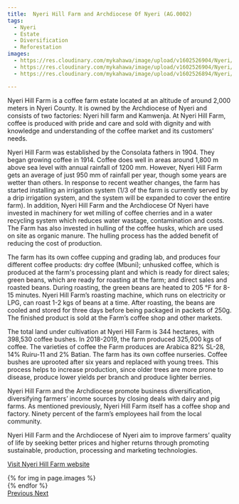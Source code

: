 ```yaml
---
title:  Nyeri Hill Farm and Archdiocese Of Nyeri (AG.0002)
tags:
  - Nyeri
  - Estate
  - Diversification
  - Reforestation
images:
  - https://res.cloudinary.com/mykahawa/image/upload/v1602526904/Nyeri/Nyeri%20Hill%20Farm/Nyeri_hill_farm_physical_sign_along_Nyeri_Ihururu_rd_ikoyet.jpg
  - https://res.cloudinary.com/mykahawa/image/upload/v1602526904/Nyeri/Nyeri%20Hill%20Farm/part_coffee_grown_at_nyeri_hill_farm._jiu1dv.jpg
  - https://res.cloudinary.com/mykahawa/image/upload/v1602526894/Nyeri/Nyeri%20Hill%20Farm/Nyeri_hill_farm_coffee_drying_beds_g35hg5.jpg

---
```


Nyeri Hill Farm is a coffee farm estate located at an altitude of around 2,000 meters in Nyeri County. It is owned by the Archdiocese of Nyeri and consists of two factories: Nyeri hill farm and Kamwenja.  At Nyeri Hill Farm, coffee is produced with pride and care and sold with dignity and with knowledge and understanding of the coffee market and its customers’ needs.
<!--more-->
Nyeri Hill Farm was established by the Consolata fathers in 1904. They began growing coffee in 1914. Coffee does well in areas around 1,800 m above sea level with annual rainfall of 1200 mm. However, Nyeri Hill Farm gets an average of just 950 mm of rainfall per year, though some years are wetter than others. In response to recent weather changes, the farm has started installing an irrigation system (1/3 of the farm is currently served by a drip irrigation system, and the system will be expanded to cover the entire farm). In addition, Nyeri Hill Farm and the Archdiocese Of Nyeri have invested in machinery for wet milling of coffee cherries and in a water recycling system which reduces water wastage, contamination and costs. The Farm has also invested in hulling of the coffee husks, which are used on site as organic manure. The hulling process has the added benefit of reducing the cost of production.

The farm has its own coffee cupping and grading lab, and produces four different coffee products: dry coffee (Mbuni); unhusked coffee, which is produced at the farm's processing plant and which is ready for direct sales; green beans, which are ready for roasting at the farm; and direct sales and roasted beans. During roasting, the green beans are heated to 205 °F for 8-15 minutes. Nyeri Hill Farm’s roasting machine, which runs on electricity or LPG, can roast 1-2 kgs of beans at a time. After roasting, the beans are cooled and stored for three days before being packaged in packets of 250g. The finished product is sold at the Farm’s coffee shop and other markets.

The total land under cultivation at Nyeri Hill Farm is 344 hectares, with 398,530 coffee bushes. In 2018-2019, the farm produced 325,000 kgs of coffee. The varieties of coffee the Farm produces are  Arabica 82% SL-28, 14% Ruiru-11 and 2% Batian. The farm has its own coffee nurseries. Coffee bushes are uprooted after six years and replaced with young trees. This process helps to increase production, since older trees are more prone to disease, produce lower yields per branch and produce lighter berries.

Nyeri Hill Farm and the Archdiocese promote business diversification, diversifying farmers’ income sources by closing deals with dairy and pig farms. As mentioned previously, Nyeri Hill Farm itself has a coffee shop and factory. Ninety percent of the farm’s employees hail from the local community.

Nyeri Hill Farm and the Archdiocese of Nyeri aim to improve farmers’ quality of life by seeking better prices and higher returns through promoting sustainable, production, processing and marketing technologies.

<a class="btn btn-primary" href="" role="button">Visit Nyeri Hill Farm website</a>


<div id="carouselExampleControls" class="carousel slide mb-4" data-ride="carousel">
    <div class="carousel-inner">
        {% for img in page.images %}
            <div class="carousel-item {% if forloop.first %}active{% endif %}">
                <img src="{{ img }}" class="d-block w-100" alt="">
            </div>
        {% endfor %}
    </div>
    <a class="carousel-control-prev" href="#carouselExampleControls" role="button" data-slide="prev">
        <span class="carousel-control-prev-icon" aria-hidden="true"></span>
        <span class="sr-only">Previous</span>
    </a>
    <a class="carousel-control-next" href="#carouselExampleControls" role="button" data-slide="next">
        <span class="carousel-control-next-icon" aria-hidden="true"></span>
        <span class="sr-only">Next</span>
    </a>
</div>